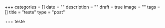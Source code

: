 +++
categories = []
date = ""
description = ""
draft = true
image = ""
tags = []
title = "teste"
type = "post"

+++
teste